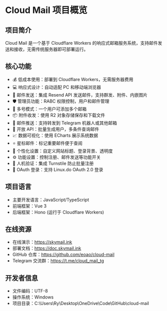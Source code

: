 # Cloud Mail 项目概览

## 项目简介
Cloud Mail 是一个基于 Cloudflare Workers 的响应式邮箱服务系统，支持邮件发送和接收，无需传统服务器即可部署运行。

## 核心功能
- 💰 低成本使用：部署到 Cloudflare Workers，无需服务器费用
- 💻 响应式设计：自动适配 PC 和移动端浏览器
- 📧 邮件发送：集成 Resend API 发送邮件，支持群发、附件、内嵌图片
- 🛡️ 管理员功能：RABC 权限控制，用户和邮件管理
- 🔀 多号模式：一个用户可添加多个邮箱
- 📦 附件收发：使用 R2 对象存储保存和下载文件  
- 🔔 邮件推送：支持转发到 Telegram 机器人或其他邮箱
- 📡 开放 API：批量生成用户，多条件查询邮件
- 📈 数据可视化：使用 ECharts 展示系统数据
- ⭐ 星标邮件：标记重要邮件便于查阅
- 🎨 个性化设置：自定义网站标题、登录背景、透明度
- ⚙️ 功能设置：控制注册、邮件发送等功能开关
- 🤖 人机验证：集成 Turnstile 防止批量注册
- 🔐 OAuth 登录：支持 Linux.do OAuth 2.0 登录

## 项目语言
- 主要开发语言：JavaScript/TypeScript
- 前端框架：Vue 3
- 后端框架：Hono (运行于 Cloudflare Workers)

## 在线资源
- 在线演示：https://skymail.ink
- 部署文档：https://doc.skymail.ink
- GitHub 仓库：https://github.com/eoao/cloud-mail
- Telegram 交流群：https://t.me/cloud_mail_tg

## 开发者信息
- 文件编码：UTF-8
- 操作系统：Windows  
- 项目目录：C:\\Users\\Ry\\Desktop\\OneDrive\\Code\\GitHub\\cloud-mail
